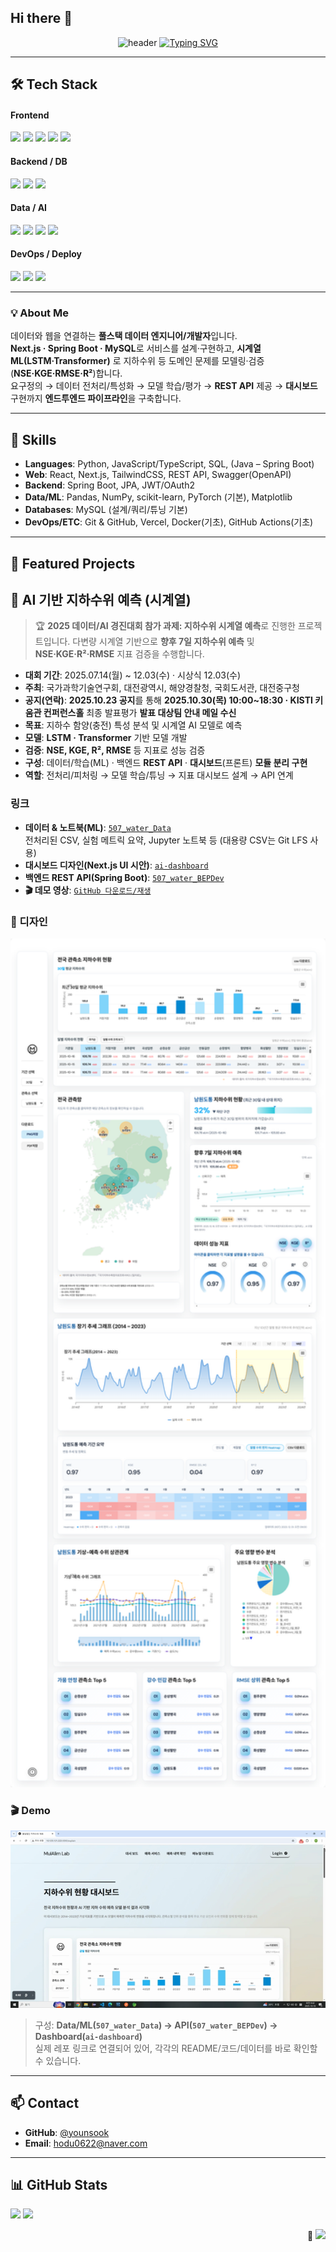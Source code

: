 ## Hi there 👋

<!--
**younsook/younsook** is a ✨ _special_ ✨ repository because its `README.md` (this file) appears on your GitHub profile.

Here are some ideas to get you started:

- 🔭 I’m currently working on ...
- 🌱 I’m currently learning ...
- 👯 I’m looking to collaborate on ...
- 🤔 I’m looking for help with ...
- 💬 Ask me about ...
- 📫 How to reach me: ...
- 😄 Pronouns: ...
- ⚡ Fun fact: ...
-->
<!-- 헤더 배너 -->
<p align="center">
  <img src="https://capsule-render.vercel.app/api?type=transparent&color=gradient&customColorList=0,2,2,5,30&height=100&section=header&text=Younsook's%20GitHub&fontSize=50&fontColor=5C5C5C&animation=fadeIn" alt="header" />
<!-- 타이핑 효과 - 위로 붙이기 위해 margin-top 사용 -->
  <a href="https://git.io/typing-svg" >
    <img src="https://readme-typing-svg.demolab.com/?lines=Data%20%26%20AI%20Full-stack;Software%20Developer;LSTM%20%26%20Transformer%20Forecasting;E2E:%20Data%E2%86%92API%E2%86%92Dashboard&center=true&vCenter=true&pause=1200&size=30&font=Fira+Code&color=%230288D1&width=900" alt="Typing SVG" />
  </a>
</p>

---

## 🛠️ Tech Stack

#### Frontend
<p>
  <img src="https://img.shields.io/badge/HTML5-20232a.svg?style=for-the-badge&logo=html5&logoColor=E34F26" />
  <img src="https://img.shields.io/badge/CSS3-20232a.svg?style=for-the-badge&logo=css3&logoColor=1572B6" />
  <img src="https://img.shields.io/badge/JavaScript-20232a.svg?style=for-the-badge&logo=javascript&logoColor=F7DF1E" />
  <img src="https://img.shields.io/badge/React-20232a.svg?style=for-the-badge&logo=react&logoColor=61DAFB" />
  <img src="https://img.shields.io/badge/Next.js-20232a.svg?style=for-the-badge&logo=nextdotjs&logoColor=FFFFFF" />
</p>

#### Backend / DB
<p>
  <img src="https://img.shields.io/badge/Spring%20Boot-20232a.svg?style=for-the-badge&logo=springboot&logoColor=6DB33F" />
  <img src="https://img.shields.io/badge/MySQL-20232a.svg?style=for-the-badge&logo=mysql&logoColor=4479A1" />
  <img src="https://img.shields.io/badge/REST%20API-20232a.svg?style=for-the-badge&logo=swagger&logoColor=85EA2D" />
</p>

#### Data / AI
<p>
  <img src="https://img.shields.io/badge/Python-20232a.svg?style=for-the-badge&logo=python&logoColor=3776AB" />
  <img src="https://img.shields.io/badge/PyTorch-20232a.svg?style=for-the-badge&logo=pytorch&logoColor=EE4C2C" />
  <img src="https://img.shields.io/badge/scikit--learn-20232a.svg?style=for-the-badge&logo=scikitlearn&logoColor=F7931E" />
  <img src="https://img.shields.io/badge/Pandas-20232a.svg?style=for-the-badge&logo=pandas&logoColor=150458" />
</p>

#### DevOps / Deploy
<p>
  <img src="https://img.shields.io/badge/Docker-20232a.svg?style=for-the-badge&logo=docker&logoColor=2496ED" />
  <img src="https://img.shields.io/badge/Vercel-20232a.svg?style=for-the-badge&logo=vercel&logoColor=FFFFFF" />
  <img src="https://img.shields.io/badge/GitHub%20Actions-20232a.svg?style=for-the-badge&logo=githubactions&logoColor=2088FF" />
</p>



---

### 💡 About Me
데이터와 웹을 연결하는 **풀스택 데이터 엔지니어/개발자**입니다.  
**Next.js · Spring Boot · MySQL**로 서비스를 설계·구현하고, **시계열 ML(LSTM·Transformer)** 로 지하수위 등 도메인 문제를 모델링·검증(**NSE·KGE·RMSE·R²**)합니다.  
요구정의 → 데이터 전처리/특성화 → 모델 학습/평가 → **REST API** 제공 → **대시보드** 구현까지 **엔드투엔드 파이프라인**을 구축합니다.


---

## 🔧 Skills
- **Languages**: Python, JavaScript/TypeScript, SQL, (Java – Spring Boot)
- **Web**: React, Next.js, TailwindCSS, REST API, Swagger(OpenAPI)
- **Backend**: Spring Boot, JPA, JWT/OAuth2
- **Data/ML**: Pandas, NumPy, scikit-learn, PyTorch (기본), Matplotlib
- **Databases**: MySQL (설계/쿼리/튜닝 기본)
- **DevOps/ETC**: Git & GitHub, Vercel, Docker(기초), GitHub Actions(기초)

---

## 📂 Featured Projects
## 🌊 AI 기반 지하수위 예측 (시계열)

> 🏆 **2025 데이터/AI 경진대회 참가 과제: 지하수위 시계열 예측**로 진행한 프로젝트입니다.
> 다변량 시계열 기반으로 **향후 7일 지하수위 예측** 및 **NSE·KGE·R²·RMSE** 지표 검증을 수행합니다.

- **대회 기간**: 2025.07.14(월) ~ 12.03(수) · 시상식 12.03(수)
- **주최**: 국가과학기술연구회, 대전광역시, 해양경찰청, 국회도서관, 대전중구청 
- **공지(연락)**: **2025.10.23 공지**를 통해 **2025.10.30(목) 10:00~18:30 · KISTI 키움관 컨퍼런스홀** 최종 발표평가 **발표 대상팀 안내 메일 수신**
- **목표**: 지하수 함양(충전) 특성 분석 및 시계열 AI 모델로 예측
- **모델**: **LSTM · Transformer** 기반 모델 개발
- **검증**: **NSE, KGE, R², RMSE** 등 지표로 성능 검증
- **구성**: 데이터/학습(ML) · 백엔드 **REST API** · **대시보드**(프론트) **모듈 분리 구현**
- **역할**: 전처리/피처링 → 모델 학습/튜닝 → 지표 대시보드 설계 → API 연계

### 링크
- **데이터 & 노트북(ML)**: [`507_water_Data`](https://github.com/younsook/507_water_Data)  
  전처리된 CSV, 실험 메트릭 요약, Jupyter 노트북 등 (대용량 CSV는 Git LFS 사용)
- **대시보드 디자인(Next.js UI 시안)**: [`ai-dashboard`](https://github.com/younsook/ai-dashboard)  
- **백엔드 REST API(Spring Boot)**: [`507_water_BEPDev`](https://github.com/younsook/507_water_BEPDev)
- **🎬 데모 영상**: [`GitHub 다운로드/재생`](https://github.com/younsook/ai-dashboard/blob/main/docs/video/20251016_watervideo.mp4?raw=1)

### 🎨 디자인
<a href="https://github.com/younsook/ai-dashboard/blob/main/docs/design/dashboard-2025-10-16T04-13-07-964Z.png?raw=1">
  <img src="https://github.com/younsook/ai-dashboard/blob/main/docs/design/dashboard-2025-10-16T04-13-07-964Z.png?raw=1" alt="AI Dashboard Design" width="720">
</a>

### 🎬 Demo
<a href="https://www.awesomescreenshot.com/video/45335614?key=22b6bf02e01734f2ad832fc28d025077" target="_blank" rel="noopener noreferrer">
  <img src="https://github.com/younsook/ai-dashboard/blob/main/docs/video/demo_thumb.png?raw=1" alt="Demo Thumbnail" width="640" />
</a>

> 구성: **Data/ML(`507_water_Data`) → API(`507_water_BEPDev`) → Dashboard(`ai-dashboard`)**  
> 실제 레포 링크로 연결되어 있어, 각각의 README/코드/데이터를 바로 확인할 수 있습니다.



---

## 📫 Contact
- **GitHub**: [@younsook](https://github.com/younsook)
- **Email**: <!-- TODO: 이메일 공개 시 아래 주소를 본인 것으로 교체하세요 --> hodu0622@naver.com

---

## 📊 GitHub Stats
<p>
  <img src="https://github-readme-stats.vercel.app/api?username=younsook&show_icons=true&theme=transparent&hide_border=true&count_private=true" height="165" />
  <img src="https://github-readme-stats.vercel.app/api/top-langs/?username=younsook&layout=compact&theme=transparent&hide_border=true" height="165" />
</p>

<!-- 방문자 수(원하면 사용) -->
<p align="right">
  👀 <img src="https://komarev.com/ghpvc/?username=younsook&style=flat-square" />
</p>
